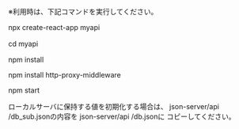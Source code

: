 ※利用時は、下記コマンドを実行してください。

  npx create-react-app myapi
  
  cd myapi　　
  
  npm install
  
  npm install http-proxy-middleware
  
  npm start  

ローカルサーバに保持する値を初期化する場合は、
json-server/api /db_sub.jsonの内容を
json-server/api /db.jsonに
コピーしてください。
